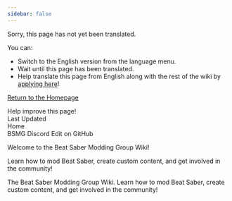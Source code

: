 ```yaml
---
sidebar: false
---
```


<!-- Disable header rule to hide page from search -->
<!-- markdownlint-disable MD041 -->

Sorry, this page has not yet been translated.

You can:

- Switch to the English version from the language menu.
- Wait until this page has been translated.
- Help translate this page from English along with the rest of the wiki by [applying here](https://forms.gle/e3BqA3poMjESARe76)!

[Return to the Homepage](/)

Help improve this page!  
Last Updated  
Home  
BSMG Discord
Edit on GitHub

Welcome to the
Beat Saber Modding Group Wiki!

Learn how to mod Beat Saber, create custom content, and get involved in the community!

The Beat Saber Modding Group Wiki. Learn how to mod Beat Saber, create custom content, and get involved in the community!
